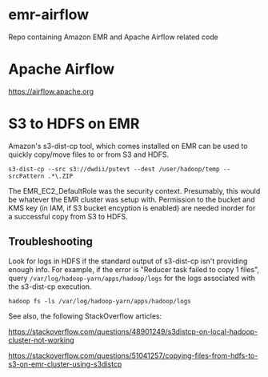 # emr-airflow
Repo containing Amazon EMR and Apache Airflow related code

# Apache Airflow

https://airflow.apache.org

# S3 to HDFS on EMR

Amazon's s3-dist-cp tool, which comes installed on EMR can be used to quickly copy/move files to or from S3 and HDFS.

```
s3-dist-cp --src s3://dwdii/putevt --dest /user/hadoop/temp --srcPattern .*\.ZIP
```

 The EMR_EC2_DefaultRole was the security context. Presumably, this would be whatever the EMR cluster was setup with. Permission to the bucket and KMS key (in IAM, if S3 bucket encyption is enabled) are needed inorder for a successful copy from S3 to HDFS.

## Troubleshooting

 Look for logs in HDFS if the standard output of s3-dist-cp isn't providing enough info. For example, if the error is "Reducer task failed to copy 1 files", query `/var/log/hadoop-yarn/apps/hadoop/logs` for the logs associated with the s3-dist-cp execution. 

 ```
 hadoop fs -ls /var/log/hadoop-yarn/apps/hadoop/logs
 ```

 See also, the following StackOverflow articles:

 https://stackoverflow.com/questions/48901249/s3distcp-on-local-hadoop-cluster-not-working

 https://stackoverflow.com/questions/51041257/copying-files-from-hdfs-to-s3-on-emr-cluster-using-s3distcp
